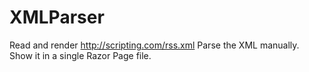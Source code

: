 # XMLParser
Read and render http://scripting.com/rss.xml Parse the XML manually. Show it in a single Razor Page file.
